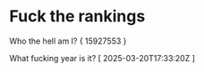 # Fuck the rankings

Who the hell am I?
{ 15927553 }

What fucking year is it?
[ 2025-03-20T17:33:20Z ]
